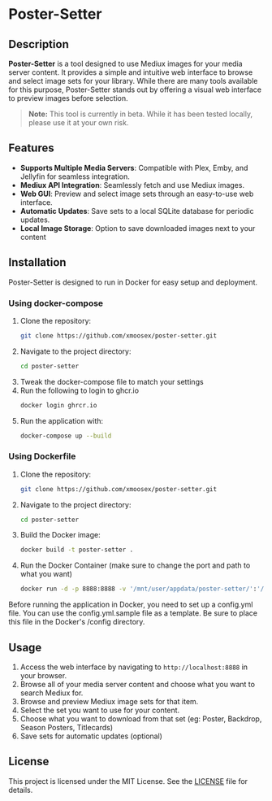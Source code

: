 # Poster-Setter

## Description

**Poster-Setter** is a tool designed to use Mediux images for your media server content. It provides a simple and intuitive web interface to browse and select image sets for your library. While there are many tools available for this purpose, Poster-Setter stands out by offering a visual web interface to preview images before selection.

> **Note:** This tool is currently in beta. While it has been tested locally, please use it at your own risk.

## Features

-   **Supports Multiple Media Servers**: Compatible with Plex, Emby, and Jellyfin for seamless integration.
-   **Mediux API Integration**: Seamlessly fetch and use Mediux images.
-   **Web GUI**: Preview and select image sets through an easy-to-use web interface.
-   **Automatic Updates**: Save sets to a local SQLite database for periodic updates.
-   **Local Image Storage**: Option to save downloaded images next to your content

## Installation

Poster-Setter is designed to run in Docker for easy setup and deployment.

### Using docker-compose

1. Clone the repository:
    ```sh
    git clone https://github.com/xmoosex/poster-setter.git
    ```
2. Navigate to the project directory:
    ```sh
    cd poster-setter
    ```
3. Tweak the docker-compose file to match your settings
4. Run the following to login to ghcr.io
    ```sh
    docker login ghrcr.io
    ```
5. Run the application with:
    ```sh
    docker-compose up --build
    ```

### Using Dockerfile

1. Clone the repository:
    ```sh
    git clone https://github.com/xmoosex/poster-setter.git
    ```
2. Navigate to the project directory:
    ```sh
    cd poster-setter
    ```
3. Build the Docker image:
    ```sh
    docker build -t poster-setter .
    ```
4. Run the Docker Container (make sure to change the port and path to what you want)
    ```sh
    docker run -d -p 8888:8888 -v '/mnt/user/appdata/poster-setter/':'/config':'rw' -v '/mnt/user/data/media/':'/data/media':'rw' poster-setter
    ```

Before running the application in Docker, you need to set up a config.yml file. You can use the config.yml.sample file as a template. Be sure to place this file in the Docker's /config directory.

## Usage

1. Access the web interface by navigating to `http://localhost:8888` in your browser.
2. Browse all of your media server content and choose what you want to search Mediux for.
3. Browse and preview Mediux image sets for that item.
4. Select the set you want to use for your content.
5. Choose what you want to download from that set (eg: Poster, Backdrop, Season Posters, Titlecards)
6. Save sets for automatic updates (optional)

## License

This project is licensed under the MIT License. See the [LICENSE](LICENSE) file for details.
